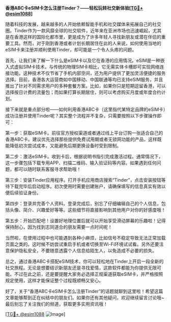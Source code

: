 **香港ABC卡eSIM卡怎么注册Tinder？——轻松玩转社交新体验[[TG💪+ @esim1088](https://t.me/s/esim1088)]**

随着科技的发展，越来越多的人开始依赖智能手机和社交媒体来拓展自己的社交圈。Tinder作为一款风靡全球的社交软件，近年来在亚洲市场也迅速崛起，尤其是在香港这样的国际化都市里，更是成为了许多年轻人寻找新朋友或潜在伴侣的重要工具。然而，对于刚到香港或者计划长期居住在此的人来说，如何使用当地的eSIM卡来注册并顺利使用Tinder，却可能是一个令人头疼的问题。

首先，让我们来了解一下什么是eSIM卡以及它在香港的应用情况。eSIM是一种嵌入式虚拟SIM卡技术，与传统的物理SIM卡相比，它无需实体卡槽即可实现网络连接功能。这种技术不仅节省了手机内部空间，还为用户提供了更加灵活便捷的服务选择。目前，香港各大运营商如中国移动、中国联通等均已支持eSIM服务，并且推出了针对不同需求用户的多种套餐方案。比如，如果你只是短期逗留香港，可以选择按日计费的流量包；而如果打算长期居住，则可以考虑购买月度或年度合约计划。

接下来就是重点部分啦——如何利用香港ABC卡（这里指代某特定品牌的eSIM卡）成功注册并使用Tinder呢？其实整个流程并不复杂，只需要按照以下步骤操作即可：

第一步：获取eSIM卡。前往官方授权渠道或者通过线上平台订购一张适合自己的香港ABC卡。建议优先选择那些提供免费试用期或者无锁网功能的产品，这样既能降低初次尝试成本，又能避免后期更换设备时受到限制。

第二步：激活eSIM卡。收到卡后，根据说明书指引完成激活过程。通常情况下，这一步骤包括下载专用APP、扫描二维码、输入验证码等内容。如果遇到任何问题，都可以随时联系客服寻求帮助哦！

第三步：安装Tinder应用程序。打开手机应用商店搜索“Tinder”，点击安装按钮等待下载完毕后启动程序。初次使用时需要创建账户，请确保填写的信息真实有效以便后续验证身份。

第四步：登录并完善个人资料。登录完成后，别忘了仔细编辑自己的个人信息，包括头像、简介、兴趣爱好等等。这些细节将直接影响到其他用户对你的好感度哦！

第五步：开始匹配吧！设置好地理位置后就可以开始享受滑动屏幕的乐趣啦！记得保持耐心，因为找到志同道合的朋友需要一点时间呢！

当然啦，在使用过程中也可能遇到各种小麻烦，比如信号不稳定导致无法正常加载页面之类的。这时候不妨尝试重启手机或者切换至Wi-Fi环境试试看。另外还要注意保护隐私安全，不要随意透露个人信息给陌生人，以免造成不必要的损失。

总之，通过香港ABC卡搭配eSIM技术，你可以轻松地在Tinder上开启一段全新的社交旅程。无论是想要结识新朋友还是寻找爱情，这款软件都能为你提供无限可能。不过在此之前，还是要提醒大家务必选择正规渠道获取eSIM卡，并严格按照规定使用，这样才能保证整个过程既顺畅又安心。

好了，关于“香港ABC卡eSIM卡怎么注册Tinder”的话题就聊到这里啦！希望这篇文章能够帮到正在纠结中的朋友们。如果你还有其他疑问，欢迎继续留言讨论哦~最后别忘了关注我们的频道，获取更多实用资讯哦！

[[TG💪+ @esim1088](https://t.me/s/esim1088) ![Image](https://i.postimg.cc/4NQfJmqS/Snipaste-2025-05-13-00-14-12.png)]
